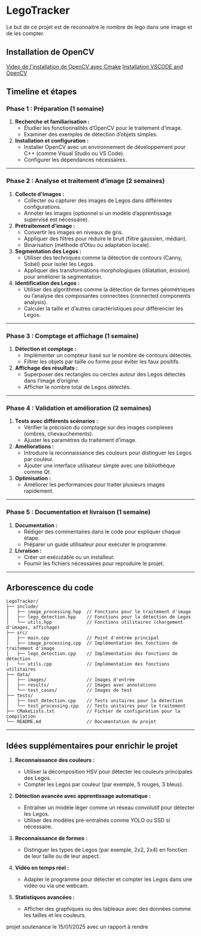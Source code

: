 # LegoTracker

Le but de ce projet est de reconnaitre le nombre de lego dans une image et de les compter.

## Installation de OpenCV

[Video de l'installation de OpenCV avec Cmake](https://youtu.be/EqoH3gspQGg)
[Installation VSCODE and OpenCV](https://youtu.be/HQJlsmIUXOQ)

## **Timeline et étapes**

### **Phase 1 : Préparation (1 semaine)**

1. **Recherche et familiarisation :**
   - Étudier les fonctionnalités d’OpenCV pour le traitement d’image.
   - Examiner des exemples de détection d’objets simples.
2. **Installation et configuration :**
   - Installer OpenCV avec un environnement de développement pour C++ (comme Visual Studio ou VS Code).
   - Configurer les dépendances nécessaires.

---

### **Phase 2 : Analyse et traitement d’image (2 semaines)**

1. **Collecte d'images :**
   - Collecter ou capturer des images de Legos dans différentes configurations.
   - Annoter les images (optionnel si un modèle d’apprentissage supervisé est nécessaire).
2. **Prétraitement d’image :**
   - Convertir les images en niveaux de gris.
   - Appliquer des filtres pour réduire le bruit (filtre gaussien, médian).
   - Binarisation (méthode d’Otsu ou adaptation locale).
3. **Segmentation des Legos :**
   - Utiliser des techniques comme la détection de contours (Canny, Sobel) pour isoler les Legos.
   - Appliquer des transformations morphologiques (dilatation, érosion) pour améliorer la segmentation.
4. **Identification des Legos :**
   - Utiliser des algorithmes comme la détection de formes géométriques ou l’analyse des composantes connectées (connected components analysis).
   - Calculer la taille et d’autres caractéristiques pour différencier les Legos.

---

### **Phase 3 : Comptage et affichage (1 semaine)**

1. **Détection et comptage :**
   - Implémenter un compteur basé sur le nombre de contours détectés.
   - Filtrer les objets par taille ou forme pour éviter les faux positifs.
2. **Affichage des résultats :**
   - Superposer des rectangles ou cercles autour des Legos détectés dans l’image d’origine.
   - Afficher le nombre total de Legos détectés.

---

### **Phase 4 : Validation et amélioration (2 semaines)**

1. **Tests avec différents scénarios :**
   - Vérifier la précision du comptage sur des images complexes (ombres, chevauchements).
   - Ajuster les paramètres du traitement d’image.
2. **Améliorations :**
   - Introduire la reconnaissance des couleurs pour distinguer les Legos par couleur.
   - Ajouter une interface utilisateur simple avec une bibliothèque comme Qt.
3. **Optimisation :**
   - Améliorer les performances pour traiter plusieurs images rapidement.

---

### **Phase 5 : Documentation et livraison (1 semaine)**

1. **Documentation :**
   - Rédiger des commentaires dans le code pour expliquer chaque étape.
   - Préparer un guide utilisateur pour exécuter le programme.
2. **Livraison :**
   - Créer un exécutable ou un installeur.
   - Fournir les fichiers nécessaires pour reproduire le projet.

---

## **Arborescence du code**

```
LegoTracker/
├── include/
│   ├── image_processing.hpp  // Fonctions pour le traitement d'image
│   ├── lego_detection.hpp    // Fonctions pour la détection de Legos
│   └── utils.hpp             // Fonctions utilitaires (chargement  d'images, affichage)
├── src/
│   ├── main.cpp              // Point d'entrée principal
│   ├── image_processing.cpp  // Implémentation des fonctions de traitement d'image
│   ├── lego_detection.cpp    // Implémentation des fonctions de détection
│   └── utils.cpp             // Implémentation des fonctions utilitaires
├── data/
│   ├── images/               // Images d'entrée
│   ├── results/              // Images avec annotations
│   └── test_cases/           // Images de test
├── tests/
│   ├── test_detection.cpp    // Tests unitaires pour la détection
│   └── test_processing.cpp   // Tests unitaires pour le traitement
├── CMakeLists.txt            // Fichier de configuration pour la compilation
└── README.md                 // Documentation du projet
```

---

## **Idées supplémentaires pour enrichir le projet**

1. **Reconnaissance des couleurs :**

   - Utiliser la décomposition HSV pour détecter les couleurs principales des Legos.
   - Compter les Legos par couleur (par exemple, 5 rouges, 3 bleus).

2. **Détection avancée avec apprentissage automatique :**

   - Entraîner un modèle léger comme un réseau convolutif pour détecter les Legos.
   - Utiliser des modèles pré-entraînés comme YOLO ou SSD si nécessaire.

3. **Reconnaissance de formes :**

   - Distinguer les types de Legos (par exemple, 2x2, 2x4) en fonction de leur taille ou de leur aspect.

4. **Vidéo en temps réel :**

   - Adapter le programme pour détecter et compter les Legos dans une vidéo ou via une webcam.

5. **Statistiques avancées :**
   - Afficher des graphiques ou des tableaux avec des données comme les tailles et les couleurs.


projet soutenance le 15/01/2025
avec un rapport à rendre 
